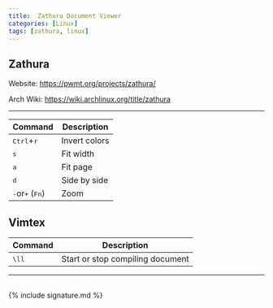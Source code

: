 ```yaml
---
title:  Zathura Document Viewer
categories: [Linux]
tags: [zathura, linux]
---
```



## Zathura

Website:
<a href="https://pwmt.org/projects/zathura/" target="_blank">https://pwmt.org/projects/zathura/</a>

Arch Wiki:
<a href="https://wiki.archlinux.org/title/zathura" target="_blank">https://wiki.archlinux.org/title/zathura</a>

---

| Command | Description |
| - | - |
| <kbd>Ctrl</kbd>+<kbd>r</kbd> | Invert colors |
| <kbd>s</kbd> | Fit width |
| <kbd>a</kbd> | Fit page |
| <kbd>d</kbd> | Side by side |
| <kbd>-</kbd>or<kbd>+</kbd> (<kbd>Fn</kbd>) | Zoom |


## Vimtex

| Command | Description |
| - | - |
| <kbd>\ll</kbd> | Start or stop compiling document |

---
<br>
{% include signature.md %}